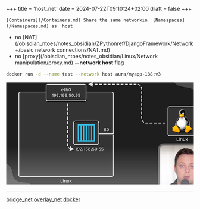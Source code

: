+++
title = 'host_net'
date = 2024-07-22T09:10:24+02:00
draft = false
+++

    [Containers](/Containers.md) Share the same networkin  [Namespaces](/Namespaces.md) as  host 
- no [NAT](/obisdian_ntoes/notes_obsidian/ZPythonref/DjangoFramework/Network+/basic network connections/NAT.md)
- no [proxy](/obisdian_ntoes/notes_obsidian/Linux/Network manipulation/proxy.md) 
**--network host**  flag
```bash
docker run -d --name test --network host aura/myapp-188:v3
```
 

![Pasted_image_20240510105230.png](/static/Pasted_image_20240510105230.png)



---
[bridge_net](/bridge_net.md) [overlay_net](/overlay_net.md) [docker](/obisdian_ntoes/notes_obsidian/Linux/Docker/docker.md)